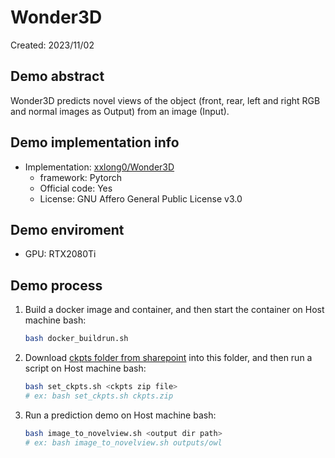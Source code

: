# Wonder3D
Created: 2023/11/02

## Demo abstract
Wonder3D predicts novel views of the object (front, rear, left and right RGB and normal images as Output) from an image (Input).

## Demo implementation info
- Implementation: [xxlong0/Wonder3D](https://github.com/xxlong0/Wonder3D)
  - framework: Pytorch
  - Official code: Yes
  - License: GNU Affero General Public License v3.0

## Demo enviroment
- GPU: RTX2080Ti

## Demo process
1. Build a docker image and container, and then start the container on Host machine bash:
    ```bash
    bash docker_buildrun.sh
    ```
2. Download [ckpts folder from sharepoint](https://connecthkuhk-my.sharepoint.com/:f:/g/personal/xxlong_connect_hku_hk/EgSHPyJAtaJFpV_BjXM3zXwB-UMIrT4v-sQwGgw-coPtIA) into this folder, and then run a script on Host machine bash:
    ```bash
    bash set_ckpts.sh <ckpts zip file>
    # ex: bash set_ckpts.sh ckpts.zip
    ```
3. Run a prediction demo on Host machine bash:
    ```bash
    bash image_to_novelview.sh <output dir path>
    # ex: bash image_to_novelview.sh outputs/owl
    ```

